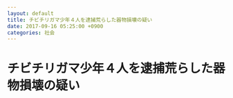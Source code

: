 ```yaml
---
layout: default
title: チビチリガマ少年４人を逮捕荒らした器物損壊の疑い
date: 2017-09-16 05:25:00 +0900
categories: 社会
---
```


# チビチリガマ少年４人を逮捕荒らした器物損壊の疑い

